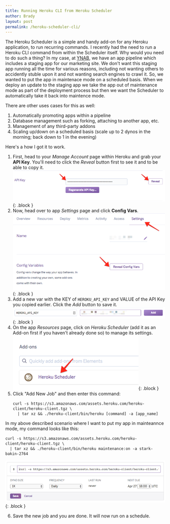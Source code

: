 ```yaml
---
title: Running Heroku CLI from Heroku Scheduler
author: Brady
layout: post
permalink: /heroku-scheduler-cli/
---
```


The Heroku Scheduler is a simple and handy add-on for any Heroku application, to run recurring commands. I recently had the need to run a Heroku CLI command from within the Scheduler itself. Why would you need to do such a thing? In my case, at [YNAB](https://youneedabudget.com), we have an app pipeline which includes a staging app for our marketing site. We don't want this staging app running all the time for various reasons, including not wanting others to accidently stuble upon it and not wanting search engines to crawl it. So, we wanted to put the app in maintenace mode on a scheduled basis. When we deploy an update to the staging app we take the app out of maintenance mode as part of the deployment process but then we want the Scheduler to automatically take it back into maintence mode.

There are other uses cases for this as well:

1. Automatically promoting apps within a pipeline
2. Database management such as forking, attaching to another app, etc.
3. Management of any third-party addons
4. Scaling up/down on a scheduled basis (scale up to 2 dynos in the morning; back down to 1 in the evening)

Here's a how I got it to work.

1. First, head to your _Manage Account_ page within Heroku and grab your **API Key**. You'll need to click the _Reveal_ button first to see it and to be able to copy it.
   ![Heroku API Key](/media/heroku_api_key.png){: .block }
2. Now, head over to app _Settings_ page and click **Config Vars**.
   ![Heroku Config Vars](/media/heroku_config_vars.png){: .block }
3. Add a new var with the KEY of `HEROKU_API_KEY` and VALUE of the API Key you copied earlier. Click the _Add_ button to save it.
   ![Heroku New Config Var](/media/heroku_config_var_new.png){: .block }
4. On the app _Resources_ page, click on _Heroku Scheduler_ (add it as an Add-on first if you haven't already done so) to manage its settings.
   ![Heroku Scheduler](/media/heroku_scheduler.png){: .block }
5. Click "Add New Job" and then enter this command:
   ```shell
   curl -s https://s3.amazonaws.com/assets.heroku.com/heroku-client/heroku-client.tgz \
     | tar xz && ./heroku-client/bin/heroku [command] -a [app_name]
   ```

In my above described scenario where I want to put my app in mainteannce mode, my command looks like this:

```shell
curl -s https://s3.amazonaws.com/assets.heroku.com/heroku-client/heroku-client.tgz \
  | tar xz && ./heroku-client/bin/heroku maintenance:on -a stark-bakin-2764
```

![Heroku Add Jost](/media/heroku_add_job.png){: .block }

6. Save the new job and you are done. It will now run on a schedule.
